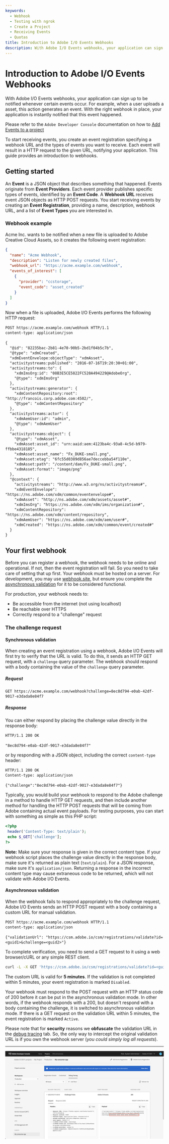 ```yaml
---
keywords:
  - Webhook
  - Testing with ngrok
  - Create a Project
  - Receiving Events
  - Quotas
title: Introduction to Adobe I/O Events Webhooks
description: With Adobe I/O Events webhooks, your application can sign up to be notified whenever certain events occur. For example, when a user uploads a asset, this action generates an event. With the right webhook in place, your application is instantly notified that this event happened.
---
```



# Introduction to Adobe I/O Events Webhooks

With Adobe I/O Events webhooks, your application can sign up to be notified whenever certain events occur.
For example, when a user uploads a asset, this action generates an event.
With the right webhook in place, your application is instantly notified that this event happened.

Please refer to the `Adobe Developer Console` documentation on how to [Add Events to a project](https://developer.adobe.com/developer-console/docs/guides/services/services-add-event/)

To start receiving events, you create an event registration specifying a webhook URL and the types of events you want to receive. Each event will result in a HTTP request to the given URL, notifying your application. This guide provides an introduction to webhooks.

## Getting started

An **Event** is a JSON object that describes something that happened. Events originate from **Event Providers**. Each event provider publishes specific types of events, identified by an **Event Code**. A **Webhook URL** receives event JSON objects as HTTP POST requests. You start receiving events by creating an **Event Registration**, providing a name, description, webhook URL, and a list of **Event Types** you are interested in.

### Webhook example

Acme Inc. wants to be notified when a new file is uploaded to Adobe Creative Cloud Assets, so it creates the following event registration:

```json
{
  "name": "Acme Webhook",
  "description": "Listen for newly created files",
  "webhook_url": "https://acme.example.com/webhook",
  "events_of_interest": [
    {
      "provider": "ccstorage", 
      "event_code": "asset_created"
    }
  ]
}
```
Now when a file is uploaded, Adobe I/O Events performs the following HTTP request:

```http
POST https://acme.example.com/webhook HTTP/1.1
content-type: application/json

{
  "@id": "82235bac-2b81-4e70-90b5-2bd1f04b5c7b",
  "@type": "xdmCreated",
  "xdmEventEnvelope:objectType": "xdmAsset",
  "activitystreams:published": "2016-07-16T19:20:30+01:00",
  "activitystreams:to": {
    "xdmImsOrg:id": "08B3E5CE5822FC520A494229@AdobeOrg",
    "@type": "xdmImsOrg"
  },
  "activitystreams:generator": {
    "xdmContentRepository:root": "http://francois.corp.adobe.com:4502/",
    "@type": "xdmContentRepository"
  },
  "activitystreams:actor": {
    "xdmAemUser:id": "admin",
    "@type": "xdmAemUser"
  },
  "activitystreams:object": {
    "@type": "xdmAsset",
    "xdmAsset:asset_id": "urn:aaid:aem:4123ba4c-93a8-4c5d-b979-ffbbe4318185",
    "xdmAsset:asset_name": "Fx_DUKE-small.png",
    "xdmAsset:etag": "6fc55d0389d856ae7deccebba54f110e",
    "xdmAsset:path": "/content/dam/Fx_DUKE-small.png",
    "xdmAsset:format": "image/png"
  },
  "@context": {
    "activitystreams": "http://www.w3.org/ns/activitystreams#",
    "xdmEventEnvelope": "https://ns.adobe.com/xdm/common/eventenvelope#",
    "xdmAsset": "http://ns.adobe.com/xdm/assets/asset#",
    "xdmImsOrg": "https://ns.adobe.com/xdm/ims/organization#",
    "xdmContentRepository": "https://ns.adobe.com/xdm/content/repository",
    "xdmAemUser": "https://ns.adobe.com/xdm/aem/user#",
    "xdmCreated": "https://ns.adobe.com/xdm/common/event/created#"
  }
}
```

## Your first webhook

Before you can register a webhook, the webhook needs to be online and operational. If not, then the event registration will fail. So you need to take care of setting that up first. Your webhook must be hosted on a server. For development, you may use [webhook.site](https://webhook.site), but ensure you complete the [asynchronous validation](#asynchronous-validation) for it to be considered functional.

For production, your webhook needs to:

- Be accessible from the internet (not using localhost)
- Be reachable over HTTPS
- Correctly respond to a "challenge" request

### The challenge request

#### Synchronous validation

When creating an event registration using a webhook, Adobe I/O Events will first try to verify that the URL is valid. To do this, it sends an HTTP GET request, with a `challenge` query parameter. The webhook should respond with a body containing the value of the `challenge` query parameter.

##### Request

```http
GET https://acme.example.com/webhook?challenge=8ec8d794-e0ab-42df-9017-e3dada8e84f7
```

##### Response

You can either respond by placing the challenge value directly in the response body:

```http
HTTP/1.1 200 OK

"8ec8d794-e0ab-42df-9017-e3dada8e84f7"
```

or by responding with a JSON object, including the correct `content-type` header:

```http
HTTP/1.1 200 OK
Content-type: application/json

{"challenge":"8ec8d794-e0ab-42df-9017-e3dada8e84f7"}
```

Typically, you would build your webhook to respond to the Adobe challenge in a method to handle HTTP GET requests, and then include another method for handling the HTTP POST requests that will be coming from Adobe containing actual event payloads. For testing purposes, you can start with something as simple as this PHP script:

```php
<?php
 header('Content-Type: text/plain');
 echo $_GET['challenge']; 
?>
```

**Note:** Make sure your response is given in the correct content type. If your webhook script places the challenge value directly in the response body, make sure it's returned as plain text (`text/plain`). For a JSON response, make sure it's `application/json`. Returning a response in the incorrect content type may cause extraneous code to be returned, which will not validate with Adobe I/O Events.

#### Asynchronous validation

When the webhook fails to respond appropriately to the challenge request, Adobe I/O Events sends an HTTP POST request with a body containing a custom URL for manual validation.

```http
POST https://acme.example.com/webhook HTTP/1.1
content-type: application/json

{"validationUrl": "https://csm.adobe.io/csm/registrations/validate?id=<guid1>&challenge=<guid2>"}
```

To complete verification, you need to send a GET request to it using a web browser/cURL or any simple REST client.

```bash
curl -L -X GET 'https://csm.adobe.io/csm/registrations/validate?id=<guid1>&challenge=<guid2>'
```

The custom URL is valid for **5 minutes**. If the validation is not completed within 5 minutes, your event registration is marked `Disabled`.

Your webhook must respond to the POST request with an HTTP status code of 200 before it can be put in the asynchronous validation mode. In other words, if the webhook responds with a 200, but doesn't respond with a body containing the challenge, it is switched to asynchronous validation mode. If there is a GET request on the validation URL within 5 minutes, the event registration is marked `Active`.

<InlineAlert slots="text"/>

Please note that for **security** reasons we **obfuscate** the validation URL in the [debug tracing](/support/tracing/) tab.
So, the only way to intercept the original validation URL is if you own the webhook server (*you could simply log all requests*).<hr/>
![Validation URL obfuscated in Debug Tracing tab](./img/debug_tracing_challenge_post_obfuscated.png "Validation URL obfuscated in Debug Tracing tab")